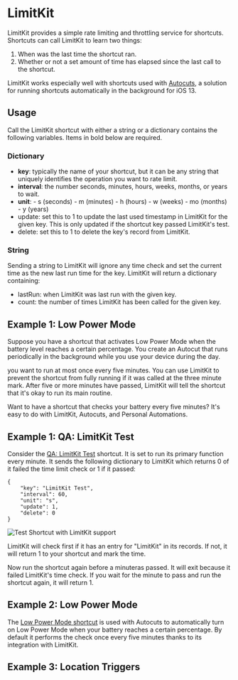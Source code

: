 # LimitKit

LimitKit provides a simple rate limiting and throttling service for shortcuts. Shortcuts can call LimitKit to learn two things:

1. When was the last time the shortcut ran. 
2. Whether or not a set amount of time has elapsed since the last call to the shortcut. 

LimitKit works especially well with shortcuts used with [Autocuts](#autocuts), a solution for running shortcuts automatically in the background for iOS 13. 

## Usage

Call the LimitKit shortcut with either a string or a dictionary contains the following variables. Items in bold below are required. 

### Dictionary

- **key**: typically the  name of your shortcut, but it can be any string that uniquely identifies the operation you want to rate limit. 
- **interval**: the number seconds, minutes, hours, weeks, months, or years to wait. 
- **unit**:
		- s (seconds)
		- m (minutes)
		- h (hours)
		- w (weeks)
		- mo (months)
		- y (years)
- update: set this to 1 to update the last used timestamp in LimitKit for the given key. This is only updated if the shortcut key passed LimitKit's test.
- delete: set this to 1 to delete the key's record from LimitKit. 

### String

Sending a string to LimitKit will ignore any time check and set the current time as the new last run time for the key. LimitKit will return a dictionary containing:

- lastRun: when LimitKit was last run with the given key.
- count: the number of times LimitKit has been called for the given key.

## Example 1: Low Power Mode
Suppose you have a shortcut that activates Low Power Mode when the battery level reaches a certain percentage. You create an Autocut that runs periodically in the background while you use your device during the day. 

you want to run at most once every five minutes. You can use LimitKit to prevent the shortcut from fully running if it was called at the three minute mark. After five or more minutes have passed, LimitKit will tell the shortcut that it's okay to run its main routine. 

Want to have a shortcut that checks your battery every five minutes? It's easy to do with LimitKit, Autocuts, and Personal Automations. 

## Example 1: QA: LimitKit Test

Consider the [QA: LimitKit Test](https://www.icloud.com/shortcuts/f1b53984116345b78911d8b93be34132) shortcut. It is set to run its primary function every minute. It sends the following dictionary to LimitKit which returns 0 of it failed the time limit check or 1 if it passed:

```
{
	"key": "LimitKit Test",
	"interval": 60,
	"unit": "s",
	"update": 1,
	"delete": 0
}
```

![Test Shortcut with LimitKit support](https://adamtow.github.io/limitkit/images/limitkit-test.png)

LimitKit will check first if it has an entry for "LimitKit" in its records. If not, it will return 1 to your shortcut and mark the time. 

Now run the shortcut again before a minuteras passed. It will exit because it failed LimitKit's time check. If you wait for the minute to pass and run the shortcut again, it will return 1. 

## Example 2: Low Power Mode

The [Low Power Mode shortcut](https://www.icloud.com/shortcuts/86a571aab5334fa590be833d8f03f55b) is used with Autocuts to automatically turn on Low Power Mode when your battery reaches a certain percentage. By default it performs the check once every five minutes thanks to its integration with LimitKit. 

## Example 3: Location Triggers